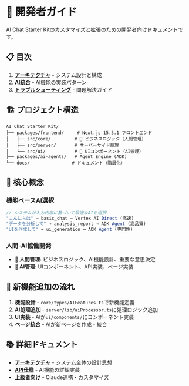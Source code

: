 # 🔧 開発者ガイド

AI Chat Starter Kitのカスタマイズと拡張のための開発者向けドキュメントです。

## 📋 目次

1. **[アーキテクチャ](./architecture.md)** - システム設計と構成
2. **[AI統合](./ai-integration.md)** - AI機能の実装パターン
3. **[トラブルシューティング](./troubleshooting.md)** - 問題解決ガイド

## 🏗️ プロジェクト構造

```
AI Chat Starter Kit/
├── packages/frontend/     # Next.js 15.3.1 フロントエンド
│   ├── src/core/         # 🔴 ビジネスロジック（人間管理）
│   ├── src/server/       # サーバーサイド処理
│   └── src/ui/           # 🤖 UIコンポーネント（AI管理）
├── packages/ai-agents/   # Agent Engine (ADK)
└── docs/                # ドキュメント（階層化）
```

## 🎯 核心概念

### 機能ベースAI選択
```typescript
// システムが入力内容に基づいて最適なAIを選択
"こんにちは" → basic_chat → Vertex AI Direct (高速)
"データを分析して" → analysis_report → ADK Agent (高品質)
"UIを作成して" → ui_generation → ADK Agent (専門性)
```

### 人間-AI協働開発
- **🔴 人間管理**: ビジネスロジック、AI機能設計、重要な意思決定
- **🤖 AI管理**: UIコンポーネント、API実装、ページ実装

## 🚀 新機能追加の流れ

1. **機能設計** - `core/types/AIFeatures.ts`で新機能定義
2. **AI処理追加** - `server/lib/aiProcessor.ts`に処理ロジック追加
3. **UI実装** - AIが`ui/components/`にコンポーネント実装
4. **ページ統合** - AIが新ページを作成・統合

## 📚 詳細ドキュメント

- **[アーキテクチャ](./architecture.md)** - システム全体の設計思想
- **[API仕様](../api/)** - AI機能の詳細実装
- **[上級者向け](../advanced/)** - Claude連携・カスタマイズ